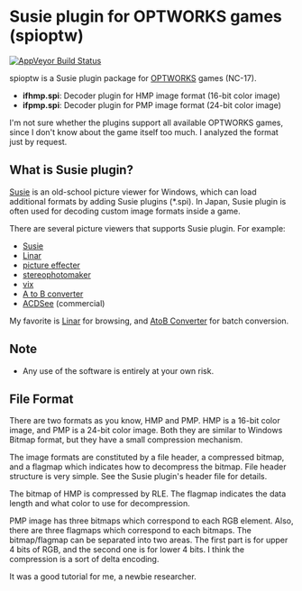 Susie plugin for OPTWORKS games (spioptw)
=========================================
[![AppVeyor Build Status](https://ci.appveyor.com/api/projects/status/1ygpy7b1v8m9vdap/branch/master?svg=true)](https://ci.appveyor.com/project/gocha/spioptw/branch/master)

spioptw is a Susie plugin package for [OPTWORKS](http://www.toranoana.jp/mailorder/cit/circle/19/66/5730303436363139/ns_4f5054574f524b53_01.html) games (NC-17).

- **ifhmp.spi**: Decoder plugin for HMP image format (16-bit color image)
- **ifpmp.spi**: Decoder plugin for PMP image format (24-bit color image)

I'm not sure whether the plugins support all available OPTWORKS games, since I don't know about the game itself too much. I analyzed the format just by request.

What is Susie plugin?
------------------------

[Susie](http://www.digitalpad.co.jp/~takechin/) is an old-school picture viewer for Windows, which can load additional formats by adding Susie plugins (*.spi). In Japan, Susie plugin is often used for decoding custom image formats inside a game.

There are several picture viewers that supports Susie plugin. For example:

- [Susie](http://www.digitalpad.co.jp/~takechin/betasue.html#susie32)
- [Linar](http://hp.vector.co.jp/authors/VA015839/)
- [picture effecter](http://www.asahi-net.or.jp/~DS8H-WTNB/software/index.html)
- [stereophotomaker](http://stereo.jpn.org/eng/stphmkr/)
- [vix](http://www.forest.impress.co.jp/library/software/vix/)
- [A to B converter](http://www.asahi-net.or.jp/~KH4S-SMZ/spi/abc/index.html)
- [ACDSee](http://www.acdsee.com/) (commercial)

My favorite is [Linar](http://hp.vector.co.jp/authors/VA015839/) for browsing, and [AtoB Converter](http://www.asahi-net.or.jp/~kh4s-smz/spi/abc/) for batch conversion.

Note
------------------------

- Any use of the software is entirely at your own risk.

File Format
------------------------

There are two formats as you know, HMP and PMP.
HMP is a 16-bit color image, and PMP is a 24-bit color image.
Both they are similar to Windows Bitmap format, but they have a small compression mechanism.

The image formats are constituted by a file header, a compressed bitmap, and a flagmap which indicates how to decompress the bitmap.
File header structure is very simple. See the Susie plugin's header file for details.

The bitmap of HMP is compressed by RLE.
The flagmap indicates the data length and what color to use for decompression.

PMP image has three bitmaps which correspond to each RGB element.
Also, there are three flagmaps which correspond to each bitmaps.
The bitmap/flagmap can be separated into two areas.
The first part is for upper 4 bits of RGB, and the second one is for lower 4 bits.
I think the compression is a sort of delta encoding.

It was a good tutorial for me, a newbie researcher.
